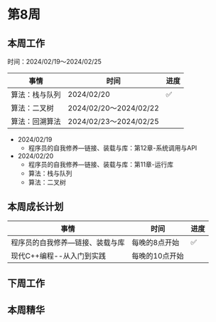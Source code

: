# 第8周

## 本周工作

时间：2024/02/19～2024/02/25

| 事情           | 时间                   | 进度 |
| -------------- | ---------------------- | ---- |
| 算法：栈与队列 | 2024/02/20             | ✅    |
| 算法：二叉树   | 2024/02/20～2024/02/22 |      |
| 算法：回溯算法 | 2024/02/23～2024/02/25 |      |

+ 2024/02/19
  + 程序员的自我修养—链接、装载与库：第12章-系统调用与API
+ 2024/02/20
  + 程序员的自我修养—链接、装载与库：第11章-运行库
  + 算法：栈与队列
  + 算法：二叉树

## 本周成长计划

| 事情                            | 时间           | 进度 |
| ------------------------------- | -------------- | ---- |
| 程序员的自我修养—链接、装载与库 | 每晚的8点开始  | ✅    |
| 现代C++编程--从入门到实践       | 每晚的10点开始 |      |

## 下周工作

## 本周精华

